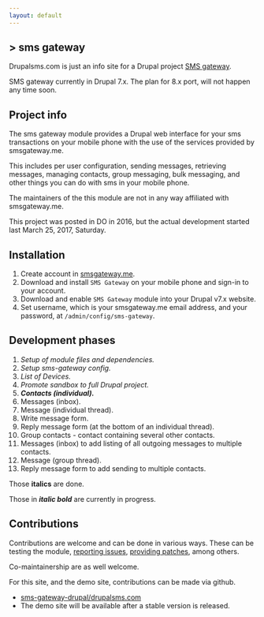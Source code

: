```yaml
---
layout: default
---
```


## > sms gateway

Drupalsms.com is just an info site for a Drupal project [SMS gateway](https://www.drupal.org/project/sms_gateway).

SMS gateway currently in Drupal 7.x. The plan for 8.x port, will not happen any
time soon.

## Project info

The sms gateway module provides a Drupal web interface for your sms transactions on your mobile phone with the use of the services provided by smsgateway.me.

This includes per user configuration, sending messages, retrieving messages, managing contacts, group messaging, bulk messaging, and other things you can do with sms in your mobile phone.

The maintainers of the this module are not in any way affiliated with smsgateway.me.

This project was posted in DO in 2016, but the actual development started last March 25, 2017, Saturday.

## Installation

1. Create account in [smsgateway.me](https://smsgateway.me/).
2. Download and install `SMS Gateway` on your mobile phone and sign-in to your account.
3. Download and enable `SMS Gateway` module into your Drupal v7.x website.
4. Set username, which is your smsgateway.me email address, and your password, at `/admin/config/sms-gateway`.

## Development phases

1. _Setup of module files and dependencies._
2. _Setup sms-gateway config._
3. _List of Devices._
4. _Promote sandbox to full Drupal project._
5. **_Contacts (individual)._**
6. Messages (inbox).
7. Message (individual thread).
8. Write message form.
9. Reply message form (at the bottom of an individual thread).
10. Group contacts - contact containing several other contacts.
11. Messages (inbox) to add listing of all outgoing messages to multiple contacts.
12. Message (group thread).
13. Reply message form to add sending to multiple contacts.

Those **italics** are done.

Those in **_italic bold_** are currently in progress.

## Contributions

Contributions are welcome and can be done in various ways. These can be testing
the module, [reporting issues](https://www.drupal.org/project/issues/2799679?categories=All),
[providing patches](https://www.drupal.org/project/sms_gateway/git-instructions),
among others.

Co-maintainership are as well welcome.

For this site, and the demo site, contributions can be made via github.

* [sms-gateway-drupal/drupalsms.com](https://github.com/sms-gateway-drupal/drupalsms.com)
* The demo site will be available after a stable version is released.
